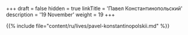 +++
draft = false
hidden = true
linkTitle = 'Павел Константинопольский'
description = '19 November'
weight = 19
+++

{{% include file="content/ru/lives/pavel-konstantinopolskii.md" %}}
